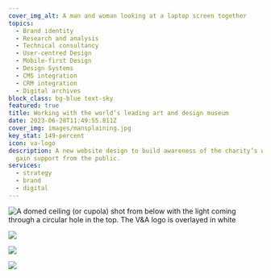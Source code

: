 ```yaml
---
cover_img_alt: A man and woman looking at a laptop screen together
topics:
  - Brand identity
  - Research and analysis
  - Technical consultancy
  - User-centred Design
  - Mobile-first Design
  - Design Systems
  - CMS integration
  - CRM integration
  - Digital archives
block_class: bg-blue text-sky
featured: true
title: Working with the world’s leading art and design museum
date: 2023-06-28T11:49:55.811Z
cover_img: images/mansplaining.jpg
key_stat: 149-percent
icon: va-logo
description: A new website design to build awareness of the charity’s work and
  gain support from the public.
services:
  - strategy
  - brand
  - digital
---
```

![A domed ceiling (or cupola) shot from below with the light coming through a circular hole in the top. The V&A logo is overlayed in white](images/work-va-header.jpg)

![](images/work-va-creswell-laptop-michelle.jpg)

![](images/work-va-glastonbury-ipad.jpg)

![](images/work-va-glastonbury.jpg)